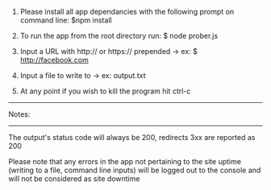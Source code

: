 1. Please install all app dependancies with the following prompt on command line: $npm install

2. To run the app from the root directory run: $ node prober.js

3. Input a URL with http:// or https:// prepended -> ex: $ http://facebook.com

4. Input a file to write to -> ex: output.txt

5. At any point if you wish to kill the program hit ctrl-c



-----------
Notes:
___________

The output's status code will always be 200, redirects 3xx are reported as 200 

Please note that any errors in the app not pertaining to the site uptime (writing to a file, command line inputs) will be logged out to the console and will not be considered as site downtime